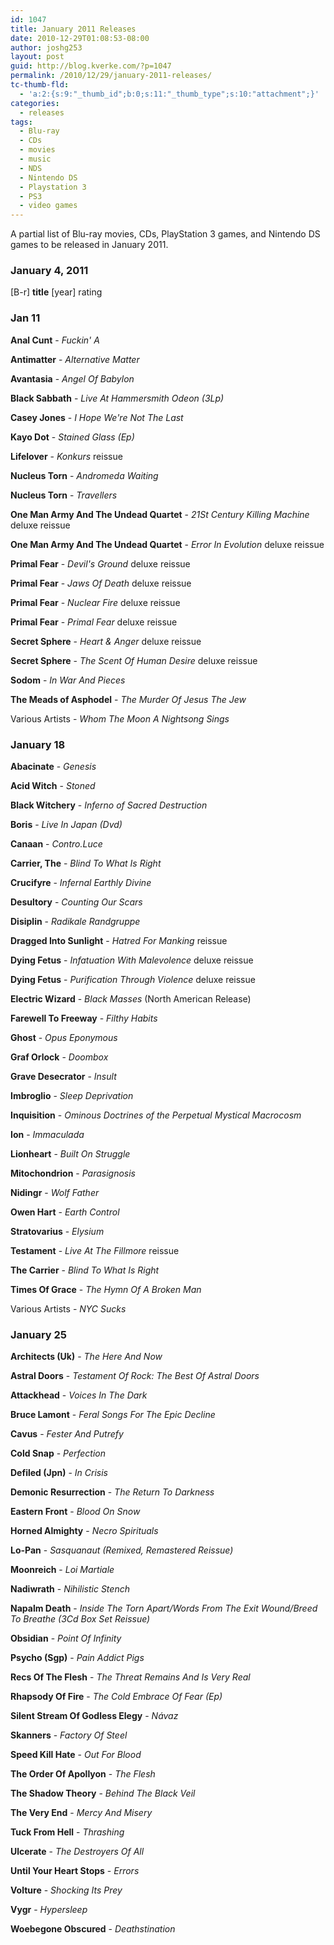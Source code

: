 ```yaml
---
id: 1047
title: January 2011 Releases
date: 2010-12-29T01:08:53-08:00
author: joshg253
layout: post
guid: http://blog.kverke.com/?p=1047
permalink: /2010/12/29/january-2011-releases/
tc-thumb-fld:
  - 'a:2:{s:9:"_thumb_id";b:0;s:11:"_thumb_type";s:10:"attachment";}'
categories:
  - releases
tags:
  - Blu-ray
  - CDs
  - movies
  - music
  - NDS
  - Nintendo DS
  - Playstation 3
  - PS3
  - video games
---
```

A partial list of Blu-ray movies, CDs, PlayStation 3 games, and Nintendo DS games to be released in January 2011.

<!--more-->

<h3>January 4, 2011</h3>

[B-r] <strong>title</strong> [year] rating

<h3>Jan 11</h3>

<strong>Anal Cunt</strong> - <em>Fuckin&#039; A</em>

<strong>Antimatter</strong> - <em>Alternative Matter</em>

<strong>Avantasia</strong> - <em>Angel Of Babylon</em>

<strong>Black Sabbath</strong> - <em>Live At Hammersmith Odeon (3Lp)</em>

<strong>Casey Jones</strong> - <em>I Hope We&#039;re Not The Last</em>

<strong>Kayo Dot</strong> - <em>Stained Glass (Ep)</em>

<strong>Lifelover</strong> - <em>Konkurs</em> reissue

<strong>Nucleus Torn</strong> - <em>Andromeda Waiting</em>

<strong>Nucleus Torn</strong> - <em>Travellers</em>

<strong>One Man Army And The Undead Quartet</strong> - <em>21St Century Killing Machine</em> deluxe reissue

<strong>One Man Army And The Undead Quartet</strong> - <em>Error In Evolution</em> deluxe reissue

<strong>Primal Fear</strong> - <em>Devil&#039;s Ground</em> deluxe reissue

<strong>Primal Fear</strong> - <em>Jaws Of Death</em> deluxe reissue

<strong>Primal Fear</strong> - <em>Nuclear Fire</em> deluxe reissue

<strong>Primal Fear</strong> - <em>Primal Fear</em> deluxe reissue

<strong>Secret Sphere</strong> - <em>Heart &amp; Anger</em> deluxe reissue

<strong>Secret Sphere</strong> - <em>The Scent Of Human Desire</em> deluxe reissue

<strong>Sodom</strong> - <em>In War And Pieces</em>

<strong>The Meads of Asphodel</strong> - <em>The Murder Of Jesus The Jew</em>

Various Artists - <em>Whom The Moon A Nightsong Sings</em>

<h3>January 18</h3>

<strong>Abacinate</strong> - <em>Genesis</em>

<strong>Acid Witch</strong> - <em>Stoned</em>

<strong>Black Witchery</strong> - <em>Inferno of Sacred Destruction</em>

<strong>Boris</strong> - <em>Live In Japan (Dvd)</em>

<strong>Canaan</strong> - <em>Contro.Luce</em>

<strong>Carrier, The</strong> - <em>Blind To What Is Right</em>

<strong>Crucifyre</strong> - <em>Infernal Earthly Divine</em>

<strong>Desultory</strong> - <em>Counting Our Scars</em>

<strong>Disiplin</strong> - <em>Radikale Randgruppe</em>

<strong>Dragged Into Sunlight</strong> - <em>Hatred For Manking</em> reissue

<strong>Dying Fetus</strong> - <em>Infatuation With Malevolence</em> deluxe reissue

<strong>Dying Fetus</strong> - <em>Purification Through Violence</em> deluxe reissue

<strong>Electric Wizard</strong> - <em>Black Masses</em> (North American Release)

<strong>Farewell To Freeway</strong> - <em>Filthy Habits</em>

<strong>Ghost</strong> - <em>Opus Eponymous</em>

<strong>Graf Orlock</strong> - <em>Doombox</em>

<strong>Grave Desecrator</strong> - <em>Insult</em>

<strong>Imbroglio</strong> - <em>Sleep Deprivation</em>

<strong>Inquisition</strong> - <em>Ominous Doctrines of the Perpetual Mystical Macrocosm</em>

<strong>Ion</strong> - <em>Immaculada</em>

<strong>Lionheart</strong> - <em>Built On Struggle</em>

<strong>Mitochondrion</strong> - <em>Parasignosis</em>

<strong>Nidingr</strong> - <em>Wolf Father</em>

<strong>Owen Hart</strong> - <em>Earth Control</em>

<strong>Stratovarius</strong> - <em>Elysium</em>

<strong>Testament</strong> - <em>Live At The Fillmore</em> reissue

<strong>The Carrier</strong> - <em>Blind To What Is Right</em>

<strong>Times Of Grace</strong> - <em>The Hymn Of A Broken Man</em>

Various Artists - <em>NYC Sucks</em>

<h3>January 25</h3>

<strong>Architects (Uk)</strong> - <em>The Here And Now</em>

<strong>Astral Doors</strong> - <em>Testament Of Rock: The Best Of Astral Doors</em>

<strong>Attackhead</strong> - <em>Voices In The Dark</em>

<strong>Bruce Lamont</strong> - <em>Feral Songs For The Epic Decline</em>

<strong>Cavus</strong> - <em>Fester And Putrefy</em>

<strong>Cold Snap</strong> - <em>Perfection</em>

<strong>Defiled (Jpn)</strong> - <em>In Crisis</em>

<strong>Demonic Resurrection</strong> - <em>The Return To Darkness</em>

<strong>Eastern Front</strong> - <em>Blood On Snow</em>

<strong>Horned Almighty</strong> - <em>Necro Spirituals</em>

<strong>Lo-Pan</strong> - <em>Sasquanaut (Remixed, Remastered Reissue)</em>

<strong>Moonreich</strong> - <em>Loi Martiale</em>

<strong>Nadiwrath</strong> - <em>Nihilistic Stench</em>

<strong>Napalm Death</strong> - <em>Inside The Torn Apart/Words From The Exit Wound/Breed To Breathe (3Cd Box Set Reissue)</em>

<strong>Obsidian</strong> - <em>Point Of Infinity</em>

<strong>Psycho (Sgp)</strong> - <em>Pain Addict Pigs</em>

<strong>Recs Of The Flesh</strong> - <em>The Threat Remains And Is Very Real</em>

<strong>Rhapsody Of Fire</strong> - <em>The Cold Embrace Of Fear (Ep)</em>

<strong>Silent Stream Of Godless Elegy</strong> - <em>N&aacute;vaz</em>

<strong>Skanners</strong> - <em>Factory Of Steel</em>

<strong>Speed Kill Hate</strong> - <em>Out For Blood</em>

<strong>The Order Of Apollyon</strong> - <em>The Flesh</em>

<strong>The Shadow Theory</strong> - <em>Behind The Black Veil</em>

<strong>The Very End</strong> - <em>Mercy And Misery</em>

<strong>Tuck From Hell</strong> - <em>Thrashing</em>

<strong>Ulcerate</strong> - <em>The Destroyers Of All</em>

<strong>Until Your Heart Stops</strong> - <em>Errors</em>

<strong>Volture</strong> - <em>Shocking Its Prey</em>

<strong>Vygr</strong> - <em>Hypersleep</em>

<strong>Woebegone Obscured</strong> - <em>Deathstination</em>